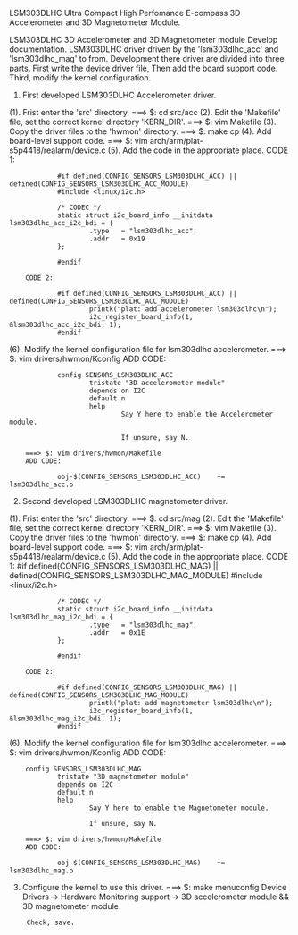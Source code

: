 LSM303DLHC Ultra Compact High Perfomance E-compass 3D Accelerometer and 3D
Magnetometer Module.

LSM303DLHC 3D Accelerometer and 3D Magnetometer module Develop documentation.
LSM303DLHC driver driven by the 'lsm303dlhc_acc' and 'lsm303dlhc_mag' to from.
Development there driver are divided into three parts. First write the device
driver file, Then add the board support code. Third, modify the kernel
configuration.

1. First developed LSM303DLHC Accelerometer driver.

(1). Frist enter the 'src' directory.
        ===> $: cd src/acc
(2). Edit the 'Makefile' file, set the correct kernel directory 'KERN_DIR'.
        ===> $: vim Makefile
(3). Copy the driver files to the 'hwmon' directory.
        ===> $: make cp
(4). Add board-level support code.
        ===> $: vim arch/arm/plat-s5p4418/realarm/device.c
(5). Add the code in the appropriate place.
        CODE 1:

                #if defined(CONFIG_SENSORS_LSM303DLHC_ACC) || defined(CONFIG_SENSORS_LSM303DLHC_ACC_MODULE)
                #include <linux/i2c.h>

                /* CODEC */
                static struct i2c_board_info __initdata lsm303dlhc_acc_i2c_bdi = {
                        .type   = "lsm303dlhc_acc",
                        .addr   = 0x19
                };

                #endif

        CODE 2:

                #if defined(CONFIG_SENSORS_LSM303DLHC_ACC) || defined(CONFIG_SENSORS_LSM303DLHC_ACC_MODULE)
                        printk("plat: add accelerometer lsm303dlhc\n");
                        i2c_register_board_info(1, &lsm303dlhc_acc_i2c_bdi, 1);
                #endif
(6). Modify the kernel configuration file for lsm303dlhc accelerometer.
        ===> $: vim drivers/hwmon/Kconfig
        ADD CODE:

                config SENSORS_LSM303DLHC_ACC
                        tristate "3D accelerometer module"
                        depends on I2C
                        default n
                        help
                                Say Y here to enable the Accelerometer module.

                                If unsure, say N.

        ===> $: vim drivers/hwmon/Makefile
        ADD CODE:

                obj-$(CONFIG_SENSORS_LSM303DLHC_ACC)    += lsm303dlhc_acc.o

2. Second developed LSM303DLHC magnetometer driver.

(1). Frist enter the 'src' directory.
        ===> $: cd src/mag
(2). Edit the 'Makefile' file, set the correct kernel directory 'KERN_DIR'.
        ===> $: vim Makefile
(3). Copy the driver files to the 'hwmon' directory.
        ===> $: make cp
(4). Add board-level support code.
        ===> $: vim arch/arm/plat-s5p4418/realarm/device.c
(5). Add the code in the appropriate place.
        CODE 1:
       #if defined(CONFIG_SENSORS_LSM303DLHC_MAG) || defined(CONFIG_SENSORS_LSM303DLHC_MAG_MODULE)
                #include <linux/i2c.h>

                /* CODEC */
                static struct i2c_board_info __initdata lsm303dlhc_mag_i2c_bdi = {
                        .type   = "lsm303dlhc_mag",
                        .addr   = 0x1E
                };

                #endif

        CODE 2:

                #if defined(CONFIG_SENSORS_LSM303DLHC_MAG) || defined(CONFIG_SENSORS_LSM303DLHC_MAG_MODULE)
                        printk("plat: add magnetometer lsm303dlhc\n");
                        i2c_register_board_info(1, &lsm303dlhc_mag_i2c_bdi, 1);
                #endif

(6). Modify the kernel configuration file for lsm303dlhc accelerometer.
        ===> $: vim drivers/hwmon/Kconfig
        ADD CODE:

        config SENSORS_LSM303DLHC_MAG
                tristate "3D magnetometer module"
                depends on I2C
                default n
                help
                        Say Y here to enable the Magnetometer module.

                        If unsure, say N.

        ===> $: vim drivers/hwmon/Makefile
        ADD CODE:

                obj-$(CONFIG_SENSORS_LSM303DLHC_MAG)    += lsm303dlhc_mag.o

3. Configure the kernel to use this driver.
        ===> $: make menuconfig
                Device Drivers -> Hardware Monitoring support -> 3D accelerometer module && 3D magnetometer module

        Check, save.
